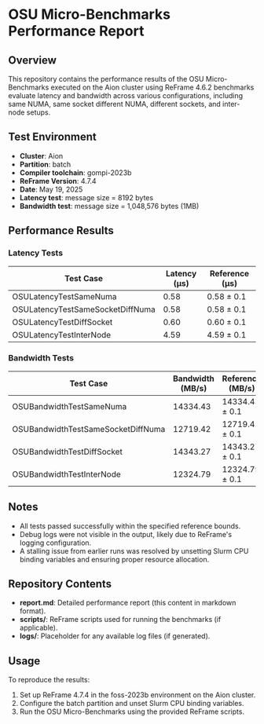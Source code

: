 # OSU Micro-Benchmarks Performance Report

## Overview
This repository contains the performance results of the OSU Micro-Benchmarks executed on the Aion cluster using ReFrame 4.6.2 benchmarks evaluate latency and bandwidth across various configurations, including same NUMA, same socket different NUMA, different sockets, and inter-node setups.

## Test Environment
- **Cluster**: Aion
- **Partition**: batch
- **Compiler toolchain**: gompi-2023b
- **ReFrame Version**: 4.7.4
- **Date**: May 19, 2025
- **Latency test**: message size = 8192 bytes
- **Bandwidth test**: message size = 1,048,576 bytes (1MB)
## Performance Results

### Latency Tests
| Test Case                        | Latency (μs) | Reference (μs)    |
|----------------------------------|--------------|-------------------|
| OSULatencyTestSameNuma           | 0.58         | 0.58 ± 0.1        |
| OSULatencyTestSameSocketDiffNuma | 0.58         | 0.58 ± 0.1        |
| OSULatencyTestDiffSocket         | 0.60         | 0.60 ± 0.1        |
| OSULatencyTestInterNode          | 4.59         | 4.59 ± 0.1        |

### Bandwidth Tests
| Test Case                           | Bandwidth (MB/s) | Reference (MB/s)    |
|-------------------------------------|------------------|---------------------|
| OSUBandwidthTestSameNuma            | 14334.43         | 14334.43 ± 0.1      |
| OSUBandwidthTestSameSocketDiffNuma  | 12719.42         | 12719.42 ± 0.1      |
| OSUBandwidthTestDiffSocket          | 14343.27         | 14343.27 ± 0.1      |
| OSUBandwidthTestInterNode           | 12324.79         | 12324.79 ± 0.1      |

## Notes
- All tests passed successfully within the specified reference bounds.
- Debug logs were not visible in the output, likely due to ReFrame's logging configuration.
- A stalling issue from earlier runs was resolved by unsetting Slurm CPU binding variables and ensuring proper resource allocation.

## Repository Contents
- **report.md**: Detailed performance report (this content in markdown format).
- **scripts/**: ReFrame scripts used for running the benchmarks (if applicable).
- **logs/**: Placeholder for any available log files (if generated).

## Usage
To reproduce the results:
1. Set up ReFrame 4.7.4 in the foss-2023b environment on the Aion cluster.
2. Configure the batch partition and unset Slurm CPU binding variables.
3. Run the OSU Micro-Benchmarks using the provided ReFrame scripts.
